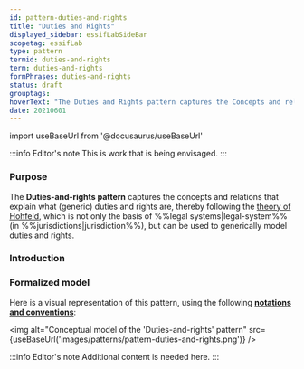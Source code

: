 ```yaml
---
id: pattern-duties-and-rights
title: "Duties and Rights"
displayed_sidebar: essifLabSideBar
scopetag: essifLab
type: pattern
termid: duties-and-rights
term: duties-and-rights
formPhrases: duties-and-rights
status: draft
grouptags:
hoverText: "The Duties and Rights pattern captures the Concepts and relations that explain what a generic duties and rights consists of (based on Hofeld's theories), and relates it to Jurisdictions, Parties and Legal Entities."
date: 20210601
---
```


import useBaseUrl from '@docusaurus/useBaseUrl'

:::info Editor's note
This is work that is being envisaged.
:::
### Purpose
The **Duties-and-rights pattern** captures the concepts and relations that explain what (generic) duties and rights are, thereby following the [theory of Hohfeld](https://plato.stanford.edu/entries/rights/#FormRighHohfAnalSyst), which is not only the basis of %%legal systems|legal-system%% (in %%jurisdictions|jurisdiction%%), but can be used to generically model duties and rights.

### Introduction


### Formalized model
Here is a visual representation of this pattern, using the following **[notations and conventions](../notations-and-conventions#pattern-diagram-notations)**:

<img
  alt="Conceptual model of the 'Duties-and-rights' pattern"
  src={useBaseUrl('images/patterns/pattern-duties-and-rights.png')}
/>

:::info Editor's note
Additional content is needed here.
:::
